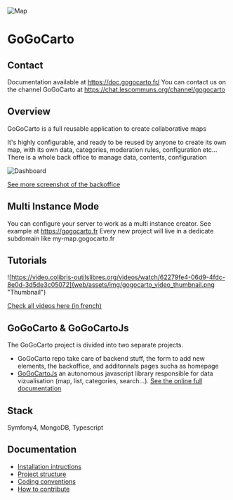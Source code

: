 ![Map](docs/images/1.png "Intro")

GoGoCarto
=========

Contact
--------
Documentation available at https://doc.gogocarto.fr/
You can contact us on the channel GoGoCarto at https://chat.lescommuns.org/channel/gogocarto

Overview
--------

GoGoCarto is a full reusable application to create collaborative maps

It's highly configurable, and ready to be reused by anyone to create its own map, with its own data, categories, moderation rules, configuration etc...
There is a whole back office to manage data, contents, configuration

![Dashboard](docs/images/21.png "Dashboard")

[See more screenshot of the backoffice](docs/backoffice-screenshots.md)

Multi Instance Mode
-------------------

You can configure your server to work as a multi instance creator. See example at https://gogocarto.fr
Every new project will live in a dedicate subdomain like my-map.gogocarto.fr


Tutorials
-----------------

![https://video.colibris-outilslibres.org/videos/watch/62279fe4-06d9-4fdc-8e0d-3d5de3c05072](web/assets/img/gogocarto_video_thumbnail.png "Thumbnail")

[Check all videos here (in french)](https://video.colibris-outilslibres.org/video-channels/gogocarto_channel/videos)

GoGoCarto & GoGoCartoJs
------------------

The GoGoCarto project is divided into two separate projects.

- GoGoCarto repo take care of backend stuff, the form to add new elements, the backoffice, and additonnals pages sucha as homepage
- [GoGoCartoJs](https://gitlab.adullact.net/pixelhumain/GoGoCartoJs) an autonomous javascript library responsible for data vizualisation (map, list, categories, search...). [See the online full documentation](https://pixelhumain.github.io/GoGoCartoJs)

Stack
-----

Symfony4, MongoDB, Typescript

Documentation
-------------

- [Installation intructions](docs/installation.md)
- [Project structure](docs/project-structure.md)
- [Coding conventions](docs/coding-conventions.md)
- [How to contribute](docs/contributing.md)
